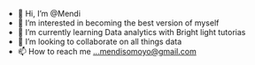 - 👋 Hi, I’m @Mendi
- 👀 I’m interested in becoming the best version of myself 
- 🌱 I’m currently learning Data analytics with Bright light tutorias 
- 💞️ I’m looking to collaborate on all things data 
- 📫 How to reach me ...mendisomoyo@gmail.com 
  

<!---
Mendi-D/Mendi-D is a ✨ special ✨ repository because its `README.md` (this file) appears on your GitHub profile.
You can click the Preview link to take a look at your changes.
--->
